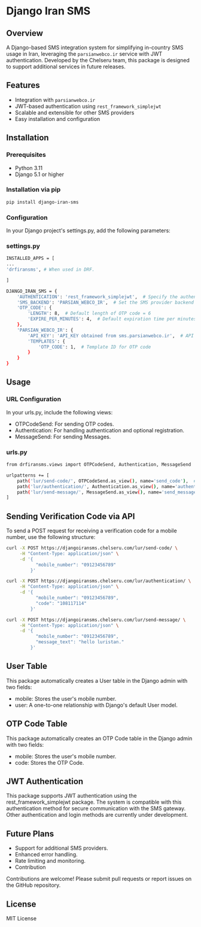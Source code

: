 # Django Iran SMS

## Overview

A Django-based SMS integration system for simplifying in-country SMS usage in Iran, leveraging the `parsianwebco.ir` service with JWT authentication. Developed by the Chelseru team, this package is designed to support additional services in future releases.

## Features

- Integration with `parsianwebco.ir`
- JWT-based authentication using `rest_framework_simplejwt`
- Scalable and extensible for other SMS providers
- Easy installation and configuration

## Installation

### Prerequisites

- Python 3.11
- Django 5.1 or higher

### Installation via pip

```bash
pip install django-iran-sms
```

### Configuration
In your Django project's settings.py, add the following parameters:

### settings.py

```bash
INSTALLED_APPS = [
...
'drfiransms', # When used in DRF.

]
```

```bash
DJANGO_IRAN_SMS = {
    'AUTHENTICATION': 'rest_framework_simplejwt',  # Specify the authentication method
    'SMS_BACKEND': 'PARSIAN_WEBCO_IR',  # Set the SMS provider backend
    'OTP_CODE': {
        'LENGTH': 8,  # Default length of OTP code = 6
        'EXPIRE_PER_MINUTES': 4,  # Default expiration time per minutes = 2
    },
    'PARSIAN_WEBCO_IR': {
        'API_KEY': 'API_KEY obtained from sms.parsianwebco.ir',  # API key from the SMS provider
        'TEMPLATES': {
            'OTP_CODE': 1,  # Template ID for OTP code
        }
    }
}
```

## Usage
### URL Configuration
In your urls.py, include the following views:

- OTPCodeSend: For sending OTP codes.
- Authentication: For handling authentication and optional registration.
- MessageSend: For sending Messages.

### urls.py
```bash
from drfiransms.views import OTPCodeSend, Authentication, MessageSend

urlpatterns += [
    path('lur/send-code/', OTPCodeSend.as_view(), name='send_code'),  # Endpoint to send OTP code
    path('lur/authentication/', Authentication.as_view(), name='authentication'),  # Endpoint for authentication
    path('lur/send-message/', MessageSend.as_view(), name='send_message'),  # Endpoint to send a message
]
```

## Sending Verification Code via API
To send a POST request for receiving a verification code for a mobile number, use the following structure:

```bash
curl -X POST https://djangoiransms.chelseru.com/lur/send-code/ \
     -H "Content-Type: application/json" \
     -d '{
           "mobile_number": "09123456789"
         }'
```
```bash
curl -X POST https://djangoiransms.chelseru.com/lur/authentication/ \
     -H "Content-Type: application/json" \
     -d '{
           "mobile_number": "09123456789",
           "code": "108117114"
         }'
```
```bash
curl -X POST https://djangoiransms.chelseru.com/lur/send-message/ \
     -H "Content-Type: application/json" \
     -d '{
           "mobile_number": "09123456789",
           "message_text": "hello luristan."
         }'
```
## User Table
This package automatically creates a User table in the Django admin with two fields:

- mobile: Stores the user's mobile number.
- user: A one-to-one relationship with Django's default User model.

## OTP Code Table
This package automatically creates an OTP Code table in the Django admin with two fields:
- mobile: Stores the user's mobile number.
- code: Stores the OTP Code.

## JWT Authentication
This package supports JWT authentication using the rest_framework_simplejwt package. The system is compatible with this authentication method for secure communication with the SMS gateway. Other authentication and login methods are currently under development.

## Future Plans
- Support for additional SMS providers.
- Enhanced error handling.
- Rate limiting and monitoring.
- Contribution

  
Contributions are welcome! Please submit pull requests or report issues on the GitHub repository.

## License
MIT License
